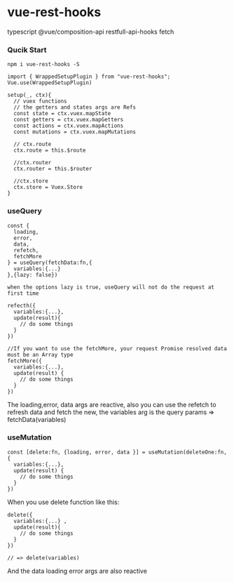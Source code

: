 # vue-rest-hooks

typescript @vue/composition-api restfull-api-hooks fetch

### Qucik Start

```
npm i vue-rest-hooks -S

import { WrappedSetupPlugin } from "vue-rest-hooks";
Vue.use(WrappedSetupPlugin)

setup(_, ctx){
  // vuex functions
  // the getters and states args are Refs
  const state = ctx.vuex.mapState
  const getters = ctx.vuex.mapGetters
  const actions = ctx.vuex.mapActions
  const mutations = ctx.vuex.mapMutations

  // ctx.route
  ctx.route = this.$route

  //ctx.router
  ctx.router = this.$router

  //ctx.store
  ctx.store = Vuex.Store
}

```

### useQuery

```
const {
  loading,
  error,
  data,
  refetch,
  fetchMore
} = useQuery(fetchData:fn,{
  variables:{...}
},{lazy: false})

when the options lazy is true, useQuery will not do the request at first time

refecth({
  variables:{...},
  update(result){
    // do some things
  }
})

//If you want to use the fetchMore, your request Promise resolved data must be an Array type
fetchMore({
  variables:{...},
  update(result) {
    // do some things
  }
})
```

The loading,error, data args are reactive, also you can use the refetch to refresh data and fetch the new, the variables arg
is the query params => fetchData(variables)

### useMutation

```
const [delete:fn, {loading, error, data }] = useMutation(deleteOne:fn, {
  variables:{...},
  update(result) {
    // do some things
  }
})
```

When you use delete function like this:

```
delete({
  variables:{...} ,
  update(result){
    // do some things
  }
})

// => delete(variables)
```

And the data loading error args are also reactive
